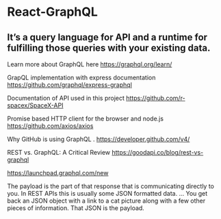 # React-GraphQL

## It’s a query language for API and a runtime for fulfilling those queries with your existing data.

Learn more about GraphQL here https://graphql.org/learn/

GrapQL implementation with express documentation https://github.com/graphql/express-graphql

Documentation of API used in this project https://github.com/r-spacex/SpaceX-API

Promise based HTTP client for the browser and node.js https://github.com/axios/axios

Why GitHub is using GraphQL . https://developer.github.com/v4/

REST vs. GraphQL: A Critical Review   https://goodapi.co/blog/rest-vs-graphql

https://launchpad.graphql.com/new

The payload is the part of that response that is communicating directly to you. In REST APIs this is usually some JSON formatted data. ... You get back an JSON object with a link to a cat picture along with a few other pieces of information. That JSON is the payload.
